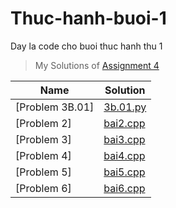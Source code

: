 # Thuc-hanh-buoi-1
Day la code cho buoi thuc hanh thu 1
> My Solutions of [Assignment 4](https://classroom.google.com/u/1/c/NTkwODA5ODY4NjYx/a/NjQyMTkxMDMwMTkz/details)

| Name             | Solution             |
| ---------------- | -------------------- |
| [Problem 3B.01]      | [3b.01.py](https://github.com/Sand1312/python-thuc-hanh-buoi-1/blob/main/3B.01.py) |
| [Problem 2]      | [bai2.cpp]() |
| [Problem 3]      | [bai3.cpp]() |
| [Problem 4]      | [bai4.cpp]() |
| [Problem 5]      | [bai5.cpp]() |
| [Problem 6]      | [bai6.cpp]() |

